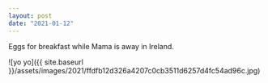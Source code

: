 ```yaml
---
layout: post
date: "2021-01-12"
---
```


Eggs for breakfast while Mama is away in Ireland.

![yo yo]({{ site.baseurl }}/assets/images/2021/ffdfb12d326a4207c0cb3511d6257d4fc54ad96c.jpg)
